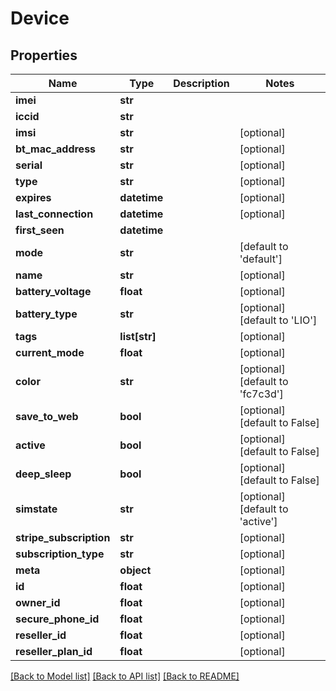 # Device

## Properties
Name | Type | Description | Notes
------------ | ------------- | ------------- | -------------
**imei** | **str** |  | 
**iccid** | **str** |  | 
**imsi** | **str** |  | [optional] 
**bt_mac_address** | **str** |  | [optional] 
**serial** | **str** |  | [optional] 
**type** | **str** |  | [optional] 
**expires** | **datetime** |  | [optional] 
**last_connection** | **datetime** |  | [optional] 
**first_seen** | **datetime** |  | 
**mode** | **str** |  | [default to 'default']
**name** | **str** |  | [optional] 
**battery_voltage** | **float** |  | [optional] 
**battery_type** | **str** |  | [optional] [default to 'LIO']
**tags** | **list[str]** |  | [optional] 
**current_mode** | **float** |  | [optional] 
**color** | **str** |  | [optional] [default to 'fc7c3d']
**save_to_web** | **bool** |  | [optional] [default to False]
**active** | **bool** |  | [optional] [default to False]
**deep_sleep** | **bool** |  | [optional] [default to False]
**simstate** | **str** |  | [optional] [default to 'active']
**stripe_subscription** | **str** |  | [optional] 
**subscription_type** | **str** |  | [optional] 
**meta** | **object** |  | [optional] 
**id** | **float** |  | [optional] 
**owner_id** | **float** |  | [optional] 
**secure_phone_id** | **float** |  | [optional] 
**reseller_id** | **float** |  | [optional] 
**reseller_plan_id** | **float** |  | [optional] 

[[Back to Model list]](../README.md#documentation-for-models) [[Back to API list]](../README.md#documentation-for-api-endpoints) [[Back to README]](../README.md)


